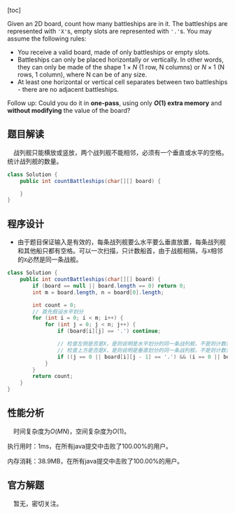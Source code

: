 [toc]

Given an 2D board, count how many battleships are in it. The battleships are represented with `'X'`s, empty slots are represented with `'.'`s. You may assume the following rules:

* You receive a valid board, made of only battleships or empty slots.
* Battleships can only be placed horizontally or vertically. In other words, they can only be made of the shape $1 \times N$ (1 row, N columns) or $N \times 1$ (N rows, 1 column), where N can be of any size.
* At least one horizontal or vertical cell separates between two battleships - there are no adjacent battleships.



Follow up:
Could you do it in **one-pass**, using only **$O(1)$ extra memory** and **without modifying** the value of the board?



## 题目解读

&emsp;战列舰只能横放或竖放，两个战列舰不能相邻，必须有一个垂直或水平的空格。统计战列舰的数量。

```java
class Solution {
    public int countBattleships(char[][] board) {

    }
}
```

## 程序设计

* 由于题目保证输入是有效的，每条战列舰要么水平要么垂直放置，每条战列舰和其他船只都有空格。可以一次扫描，只计数船首，由于战舰相隔，与`X`相邻的`X`必然是同一条战舰。

```java
class Solution {
    public int countBattleships(char[][] board) {
        if (board == null || board.length == 0) return 0;
        int m = board.length, n = board[0].length;

        int count = 0;
        // 首先假设水平划分
        for (int i = 0; i < m; i++) {
            for (int j = 0; j < n; j++) {
                if (board[i][j] == '.') continue;

                // 检查左侧是否是X，是则说明是水平划分的同一条战列舰，不是则计数加一
                // 检查上方是否是X，是则说明是垂直划分的同一条战列舰，不是则计数加一
                if ((j == 0 || board[i][j - 1] == '.') && (i == 0 || board[i - 1][j] == '.')) count++;
            }
        }
        return count;
    }
}
```

## 性能分析

&emsp;时间复杂度为$O(MN)$，空间复杂度为$O(1)$。

执行用时：1ms，在所有java提交中击败了100.00%的用户。

内存消耗：38.9MB，在所有java提交中击败了100.00%的用户。

## 官方解题

&emsp;暂无，密切关注。